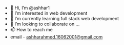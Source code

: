 - 👋 Hi, I’m @ashhar1
- 👀 I’m interested in web development
- 🌱 I’m currently learning full stack web development
- 💞️ I’m looking to collaborate on ...
- 📫 How to reach me
- email - ashharahmed.16062001@gmail.com

<!---
ashhar1/ashhar1 is a ✨ special ✨ repository because its `README.md` (this file) appears on your GitHub profile.
You can click the Preview link to take a look at your changes.
--->
